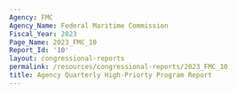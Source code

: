 ```yaml
---
Agency: FMC
Agency_Name: Federal Maritime Commission
Fiscal_Year: 2023
Page_Name: 2023_FMC_10
Report_Id: '10'
layout: congressional-reports
permalink: /resources/congressional-reports/2023_FMC_10
title: Agency Quarterly High-Priorty Program Report
---
```

